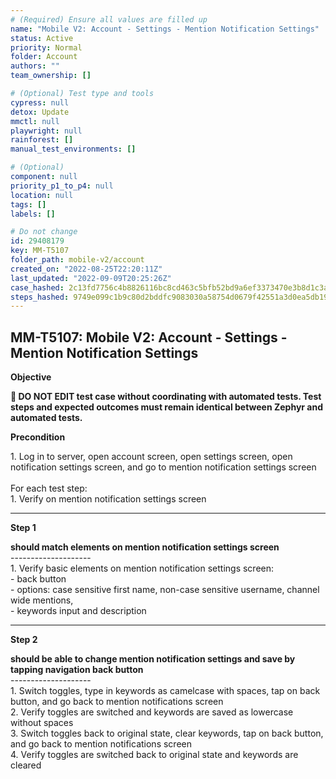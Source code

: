 ```yaml
---
# (Required) Ensure all values are filled up
name: "Mobile V2: Account - Settings - Mention Notification Settings"
status: Active
priority: Normal
folder: Account
authors: ""
team_ownership: []

# (Optional) Test type and tools
cypress: null
detox: Update
mmctl: null
playwright: null
rainforest: []
manual_test_environments: []

# (Optional)
component: null
priority_p1_to_p4: null
location: null
tags: []
labels: []

# Do not change
id: 29408179
key: MM-T5107
folder_path: mobile-v2/account
created_on: "2022-08-25T22:20:11Z"
last_updated: "2022-09-09T20:25:26Z"
case_hashed: 2c13fd7756c4b8826116bc8cd463c5bfb52bd9a6ef3373470e3b8d1c3a6ad1522e8858a293262c7e344c1ca299f24ab1
steps_hashed: 9749e099c1b9c80d2bddfc9083030a58754d0679f42551a3d0ea5db1958489cae40b0d11fd103f77ba571869be9687f0
---
```


## MM-T5107: Mobile V2: Account - Settings - Mention Notification Settings

**Objective**

**🛑 DO NOT EDIT test case without coordinating with automated tests. Test steps and expected outcomes must remain identical between Zephyr and automated tests.**

**Precondition**

1\. Log in to server, open account screen, open settings screen, open notification settings screen, and go to mention notification settings screen\
\
For each test step:\
1\. Verify on mention notification settings screen

---

**Step 1**

**should match elements on mention notification settings screen**\
\--------------------\
1\. Verify basic elements on mention notification settings screen:\
\- back button\
\- options: case sensitive first name, non-case sensitive username, channel wide mentions,\
\- keywords input and description

---

**Step 2**

**should be able to change mention notification settings and save by tapping navigation back button**\
\--------------------\
1\. Switch toggles, type in keywords as camelcase with spaces, tap on back button, and go back to mention notifications screen\
2\. Verify toggles are switched and keywords are saved as lowercase without spaces\
3\. Switch toggles back to original state, clear keywords, tap on back button, and go back to mention notifications screen\
4\. Verify toggles are switched back to original state and keywords are cleared
